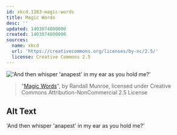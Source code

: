 ```yaml
---
id: xkcd.1383-magic-words
title: Magic Words
desc: ''
updated: 1403074800000
created: 1403074800000
sources:
  name: xkcd
  url: 'https://creativecommons.org/licenses/by-nc/2.5/'
  license: Creative Commons 2.5
---
```

!['And then whisper 'anapest' in my ear as you hold me?'](https://imgs.xkcd.com/comics/magic_words.png)
> "[Magic Words](https://xkcd.com/1383/)", by Randall Munroe, licensed under Creative Commons Attribution-NonCommercial 2.5 License

## Alt Text
'And then whisper 'anapest' in my ear as you hold me?'
